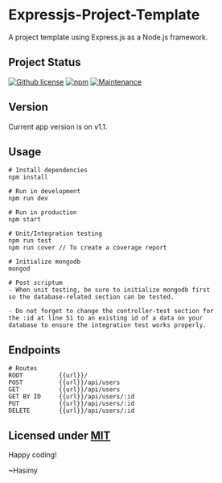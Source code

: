 # Expressjs-Project-Template
A project template using Express.js as a Node.js framework.

## Project Status

[![Github license](https://img.shields.io/badge/License-MIT-yellow.svg)](https://raw.githubusercontent.com/hasimy-as/Expressjs-Project-Template/master/LICENSE)
[![npm](https://img.shields.io/npm/v/npm.svg)](https://www.npmjs.com/)
[![Maintenance](https://img.shields.io/badge/Maintained%3F-yes-green.svg)](https://gitHub.com/hasimy-as/Expressjs-Project-Template)


## Version

Current app version is on v1.1.

## Usage

```
# Install dependencies
npm install

# Run in development
npm run dev

# Run in production
npm start

# Unit/Integration testing
npm run test
npm run cover // To create a coverage report

# Initialize mongodb
mongod

# Post scriptum
- When unit testing, be sure to initialize mongodb first
so the database-related section can be tested.

- Do not forget to change the controller-test section for
the :id at line 51 to an existing id of a data on your
database to ensure the integration test works properly.

```

## Endpoints

```
# Routes
ROOT          {{url}}/
POST          {{url}}/api/users
GET           {{url}}/api/users
GET BY ID     {{url}}/api/users/:id
PUT           {{url}}/api/users/:id
DELETE        {{url}}/api/users/:id

```

## Licensed under [MIT](https://raw.githubusercontent.com/hasimy-as/Expressjs-Project-Template/master/LICENSE)

Happy coding!

~Hasimy
